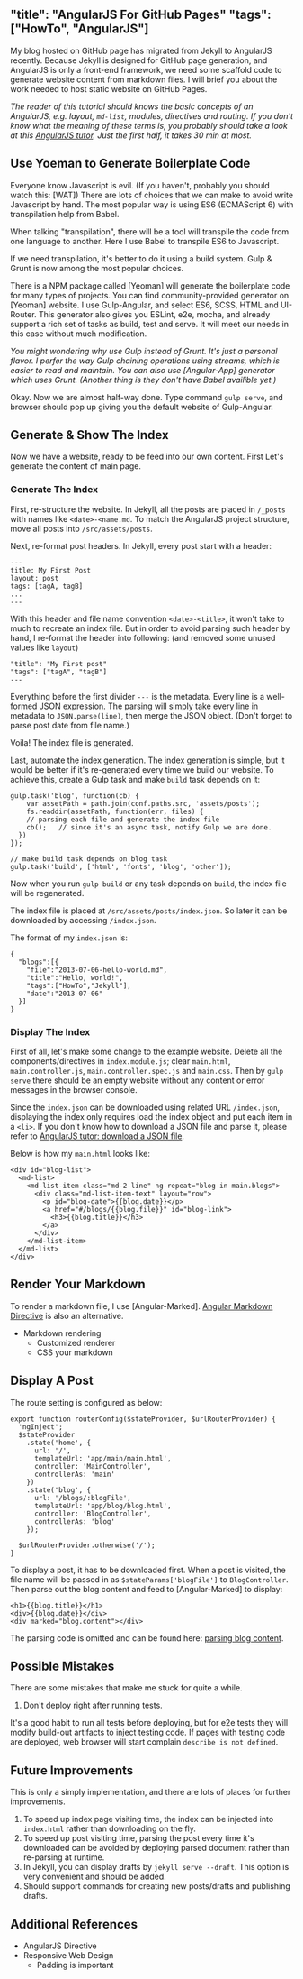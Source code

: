 "title": "AngularJS For GitHub Pages"
"tags": ["HowTo", "AngularJS"]
---

My blog hosted on GitHub page has migrated from Jekyll to AngularJS recently.
Because Jekyll is designed for GitHub page generation, and AngularJS is only
a front-end framework, we need some scaffold code to generate website content
from markdown files. I will brief you about the work needed to host static website
on GitHub Pages.

*The reader of this tutorial should knows the basic concepts of an AngularJS, e.g.
layout, `md-list`, modules, directives and routing. If you don't know what the
meaning of these terms is, you probably should take a look at this [AngularJS tutor].
Just the first half, it takes 30 min at most.*

## Use Yoeman to Generate Boilerplate Code

Everyone know Javascript is evil. (If you haven't, probably you should watch this: [WAT])
There are lots of choices that we can make to avoid write Javascript by hand.
The most popular way is using ES6 (ECMAScript 6) with transpilation help from Babel.

When talking "transpilation", there will be a tool will transpile the code from
one language to another. Here I use Babel to transpile ES6 to Javascript.

If we need transpilation, it's better to do it using a build system. Gulp & Grunt
is now among the most popular choices. <TODO>

There is a NPM package called [Yeoman] will generate the boilerplate code for
many types of projects. You can find community-provided generator on [Yeoman]
website.
I use Gulp-Angular, and select ES6, SCSS, HTML and UI-Router.
This generator also gives you ESLint, e2e, mocha, and already support a rich
set of tasks as build, test and serve. It will meet our needs in this case without
much modification.

*You might wondering why use Gulp instead of Grunt. It's just a personal flavor.
I perfer the way Gulp chaining operations using streams, which is easier to read
and maintain. You can also use [Angular-App] generator which uses Grunt.
(Another thing is they don't have Babel availible yet.)*

Okay. Now we are almost half-way done. Type command `gulp serve`, and browser
should pop up giving you the default website of Gulp-Angular.

## Generate & Show The Index

Now we have a website, ready to be feed into our own content. First Let's generate
the content of main page.

### Generate The Index

First, re-structure the website.
In Jekyll, all the posts are placed in `/_posts` with names like `<date>-<name.md`.
To match the AngularJS project structure, move all posts into `/src/assets/posts`.

Next, re-format post headers.
In Jekyll, every post start with a header:

```
---
title: My First Post
layout: post
tags: [tagA, tagB]
...
---
```

With this header and file name convention `<date>-<title>`, it won't take to much
to recreate an index file. But in order to avoid parsing such header by hand, I
re-format the header into following: (and removed some unused values like `layout`)

```
"title": "My First post"
"tags": ["tagA", "tagB"]
---
```

Everything before the first divider `---` is the metadata. Every line is a well-formed
JSON expression. The parsing will simply take every line in metadata to `JSON.parse(line)`,
then merge the JSON object. (Don't forget to parse post date from file name.)

Voila! The index file is generated.

Last, automate the index generation.
The index generation is simple, but it would be better if it's re-generated every time
we build our website. To achieve this, create a Gulp task and make `build` task depends
on it:

```
gulp.task('blog', function(cb) {
	var assetPath = path.join(conf.paths.src, 'assets/posts');
	fs.readdir(assetPath, function(err, files) {
    // parsing each file and generate the index file
    cb();   // since it's an async task, notify Gulp we are done.
  })
});

// make build task depends on blog task
gulp.task('build', ['html', 'fonts', 'blog', 'other']);
```

Now when you run `gulp build` or any task depends on `build`, the index file
will be regenerated.

The index file is placed at `/src/assets/posts/index.json`. So later it can be
downloaded by accessing `/index.json`.

The format of my `index.json` is:

```
{
  "blogs":[{
    "file":"2013-07-06-hello-world.md",
    "title":"Hello, world!",
    "tags":["HowTo","Jekyll"],
    "date":"2013-07-06"
  }]
}
```

### Display The Index

First of all, let's make some change to the example website.
Delete all the components/directives in `index.module.js`;
clear `main.html`, `main.controller.js`, `main.controller.spec.js` and `main.css`.
Then by `gulp serve` there should be an empty website without any content or error
messages in the browser console.

Since the `index.json` can be downloaded using related URL `/index.json`, displaying
the index only requires load the index object and put each item in a `<li>`.
If you don't know how to download a JSON file and parse it, please refer to
[AngularJS tutor: download a JSON file].

Below is how my `main.html` looks like:

```
<div id="blog-list">
  <md-list>
    <md-list-item class="md-2-line" ng-repeat="blog in main.blogs">
      <div class="md-list-item-text" layout="row">
        <p id="blog-date">{{blog.date}}</p>
        <a href="#/blogs/{{blog.file}}" id="blog-link">
          <h3>{{blog.title}}</h3>
        </a>
      </div>
    </md-list-item>
  </md-list>
</div>
```

## Render Your Markdown

To render a markdown file, I use [Angular-Marked]. [Angular Markdown Directive] is also an alternative.

* Markdown rendering  
  - Customized renderer  
  - CSS your markdown  

## Display A Post

The route setting is configured as below:

```
export function routerConfig($stateProvider, $urlRouterProvider) {
  'ngInject';
  $stateProvider
    .state('home', {
      url: '/',
      templateUrl: 'app/main/main.html',
      controller: 'MainController',
      controllerAs: 'main'
    })
    .state('blog', {
      url: '/blogs/:blogFile',
      templateUrl: 'app/blog/blog.html',
      controller: 'BlogController',
      controllerAs: 'blog'
    });

  $urlRouterProvider.otherwise('/');
}
```

To display a post, it has to be downloaded first.
When a post is visited, the file name will be passed in as `$stateParams['blogFile']` to `BlogController`.
Then parse out the blog content and feed to [Angular-Marked] to display:

```
<h1>{{blog.title}}</h1>
<div>{{blog.date}}</div>
<div marked="blog.content"></div>
```

The parsing code is omitted and can be found here: [parsing blog content].

## Possible Mistakes

There are some mistakes that make me stuck for quite a while.

1. Don't deploy right after running tests.

It's a good habit to run all tests before deploying, but for e2e tests they will modify build-out
artifacts to inject testing code. If pages with testing code are deployed, web browser will start
complain `describe is not defined`.

## Future Improvements

This is only a simply implementation, and there are lots of places for further improvements.

1. To speed up index page visiting time, the index can be injected into `index.html` rather
than downloading on the fly.  
2. To speed up post visiting time, parsing the post every time it's downloaded can be avoided
by deploying parsed document rather than re-parsing at runtime.  
3. In Jekyll, you can display drafts by `jekyll serve --draft`. This option is very convenient
and should be added.  
4. Should support commands for creating new posts/drafts and publishing drafts.  

## Additional References

* AngularJS Directive  
* Responsive Web Design
  - Padding is important  

[AngularJS tutor]:https://docs.angularjs.org/tutorial
[AngularJS tutor: download a JSON file]:https://docs.angularjs.org/tutorial/step_07
[AngularMarked]:https://github.com/Hypercubed/angular-marked
[Angular Markdown Directive]:https://github.com/btford/angular-markdown-directive
[parsing blog content]:https://github.com/xinhuang/xinhuang.github.com/blob/src/src/app/components/blog-parser/blog-parser.js
